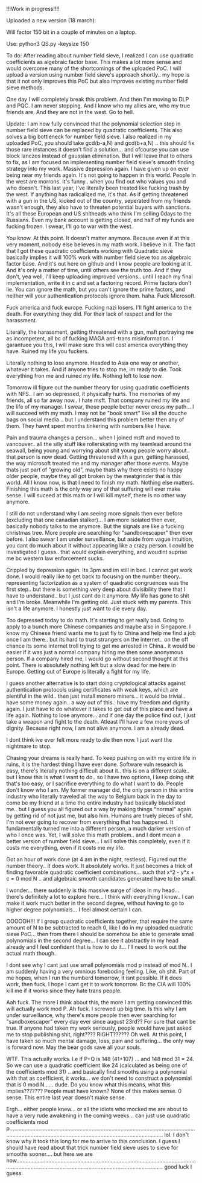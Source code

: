 !!!Work in progress!!!!

Uploaded a new version (18 march):

Will factor 150 bit in a couple of minutes on a laptop.

Use: python3 QS.py -keysize 150

To do: After reading about number field sieve, I realized I can use quadratic coefficients as algebraic factor base. This makes a lot more sense and would overcome many of the shortcomings of the uploaded PoC. I will upload a version using number field sieve's approach shortly.. my hope is that it not only improves this PoC but also improves existing number field sieve methods.

One day I will completely break this problem. And then I'm moving to DLP and PQC. I am never stopping. And I know who my allies are, who my true friends are. And they are not in the west. Go to hell.

Update: I am now fully convinced that the polynomial selection step in number field sieve can be replaced by quadratic coefficients. This also solves a big bottleneck for number field sieve. 
I also realized in my uploaded PoC, you should take gcd(b-a,N) and gcd(b+a,N) .. this should fix those rare instances it doesn't find a solution... and ofcourse you can use block lanczos instead of gaussian elimination. 
But I will leave that to others to fix, as I am focused on implementing number field sieve's smooth finding strategy into my work. 
Massive depression again. I have given up on ever being near my friends again. It's not going to happen in this world. People in the west are morrons. It's funny.. when you find out who values you and who doesn't. This last year, I've literally been treated like fucking trash by the west. If anything has radicalized me, it's that. As if getting threatened with a gun in the US, kicked out of the country, seperated from my friends wasn't enough, they also have to threaten potential buyers with sanctions. It's all these European and US shitheads who think I'm selling 0days to the Russians. Even my bank account is getting closed, and half of my funds are fucking frozen. I swear, I'll go to war with the west.

You know. At this point. It doesn't matter anymore. Because even if at this very moment, nobody else believes in my math work. I believe in it. The fact that I got these quadratic coefficients working with Quadratic sieve basically implies it will 100% work with number field sieve too as algebraic factor base. And it's out here on github and I know people are looking at it. And it's only a matter of time, until others see the truth too. And if they don't, yea well, I'll keep uploading improved versions.. until I reach my final implementation, write it in c and set a factoring record. Prime factors don't lie. You can ignore the math, but you can't ignore the prime factors, and neither will your authentication protocols ignore them. haha. Fuck Microsoft.

Fuck america and fuck europe. Fucking nazi losers. I'll fight america to the death. For everything they did. For their lack of respect and for the harassment.

Literally, the harassment, getting threatened with a gun, msft portraying me as incompetent, all bc of fucking MAGA anti-trans misinformation. I garantuee you this, I will make sure this will cost america everything they have.
Ruined my life you fuckers.

Literally nothing to lose anymore. Headed to Asia one way or another, whatever it takes. And if anyone tries to stop me, im ready to die. Took everything fron me and ruined my life. Nothing left to lose now.

Tomorrow ill figure out the number theory for using quadratic coefficients with NFS.. I am so depressed, it physically hurts. The memories of my friends, all so far away now.. I hate msft. That company ruined my life and the life of my manager. I swear, those people better never cross my path... I will succeed with my math. I may not be "book smart" like all the douche bags on social media .. but I understand this problem better then any of them. They havnt spent months tinkering with numbers like I have. 

Pain and trauma changes a person... when I joined msft and moved to vancouver.. all the silly stuff like rollerskating with my teamlead around the seawall, being young and worrying about shit young people worry about.. that person is now dead. Getting threatened with a gun, getting harassed, the way microsoft treated me and my manager after those events. Maybe thats just part of "growing old", maybe thats why there exists no happy older people, maybe they all got broken by the meatgrinder that is this world. All I know now, is that I need to finish my math. Nothing else matters. Finishing this math is the only way any of that suffering will ever make sense. I will suceed at this math or I will kill myself, there is no other way anymore. 

I still do not understand why I am seeing more signals then ever before (excluding that one canadian stalker)... I am more isolated then ever, basically nobody talks to me anymore. But the signals are like a fucking christmas tree. More people are searching for "sandboxescaper" then ever before. I also swear I am under surveillance, but aside from vague intuition, you cant do much about it without appearing like a crazy person. I could be investigated I guess.. that would explain everything, and woudlnt suprise me bc western law enforcement sucks.

Crippled by depression again. Its 3pm and im still in bed. I cannot get work done. I would really like to get back to focusing on the number theory.. representing factorization as a system of quadratic congruences was the first step.. but there is something very deep about divisibility there that I have to understand.. but I just cant do it anymore. My life has gone to shit and I'm broke. Meanwhile I'm getting old. Just stuck with my parents. This isn't a life anymore. I honestly just want to die every day.

Too depressed today to do math. It's starting to get really bad. Going to apply to a bunch more Chinese companies and maybe also in Singapore. I know my Chinese friend wants me to just fly to China and help me find a job once I am there.. but its hard to trust strangers on the internet.. on the off chance its some internet troll trying to get me arrested in China.. it would be easier if it was just a normal company hiring me then some anonymous person.  If a company hired me, I would go without second thought at this point. There is absolutely nothing left but a slow dead for me here in Europe. Getting out of Europe is literally a fight for my life.

I guess another alternative is to start doing cryptological attacks against authentication protocols using certificates with weak keys, which are plentiful in the wild.. then just install monero miners... it would be trivial.. have some money again.. a way out of this.. have my freedom and dignity again. I just have to do whatever it takes to get out of this place and have a life again. Nothing to lose anymore... and if one day the police find out, I just take a weapon and fight to the death. Atleast I'll have a few more years of dignity. Because right now, I am not alive anymore. I am a already dead.

I dont think ive ever felt more ready to die then now. I just want the nightmare to stop.

Chasing your dreams is really hard. To keep pushing on with my entire life in ruins, it is the hardest thing I have ever done. Software vuln research is easy, there's literally nothing difficult about it.. this is on a different scale.. but I know this is what I want to do.. so I have two options, I keep doing shit that's too easy, or I sacrifice everything to do what I want to do. People don't know who I am. My former manager did, the only person in this entire industry who literally traveled all the way to Belgium back in the day to come be my friend at a time the entire industry had basically blacklisted me.. but I guess you all figured out a way by making things "normal" again by getting rid of not just me, but also him. Humans are truely pieces of shit. I'm not ever going to recover from everything that has happened. It fundamentally turned me into a different person, a much darker version of who I once was. Yet, I will solve this math problem.. and I dont mean a better version of number field sieve... I will solve this completely, even if it costs me everything, even if it costs me my life.

Got an hour of work done (at 4 am in the night, restless). Figured out the number theory.. it does work. It absolutely works. It just becomes a trick of finding favorable quadratic coefficient combinations... such that x^2 - y*x + c = 0 mod N .. and algebraic smooth candidates generated have to be small. 

I wonder... there suddenly is this massive surge of ideas in my head... there's definitely a lot to explore here... I think with everything I know.. I can make it work much better in the second degree, without having to go to higher degree polynomials... I feel almost certain I can. 

OOOOOH!!! If I group quadratic coefficients together, that require the same amount of N to be subtracted to reach 0, like I do in my uploaded quadratic sieve PoC... then from there I should be somehow be able to generate small polynomials in the second degree... I can see it abstractly in my head already and I feel confident that is how to do it... I'll need to work out the actual math though.

I dont see why I cant just use small polynomials mod p instead of mod N.. I am suddenly having a very omnious foreboding feeling. Like, oh shit. Part of me hopes, when I run the numberd tomorrow, it isnt possible. If it does work, then fuck. I hope I cant get it to work tonorrow. Bc the CIA will 100% kill me if it works since they hate trans people.

Aah fuck. The more I think about this, the more I am getting convinced this will actually work mod P. Ah fuck. I screwed up big time. Is this why I am under surveillance, why there's more people then ever searching for "sandboxescaper" every day ever since august 23rd?? For sure that cant be true. If anyone had taken my work seriously, people would have just asked me to stop publishing shit, right???? RIGHT?????? Oh well. At this point, I have taken so much mental damage, loss, pain and suffering... the only way is forward now. May the bear gods save all your souls.

WTF. This actually works. 
I.e if P+Q is 148 (41+107) ... and 148 mod 31 =  24. So we can use a quadratic coefficient like 24 (calculated as being one of the coefficients mod 31) .. and basically find smooths using a polynomial with that as coefficient, it works... we don't need to construct a polynomial that is 0 mod N...... dude. Do you know what this means, what this implies??????? People must have known? None of this makes sense. 0 sense. This entire last year doesn't make sense.

Ergh... either people knew... or all the idiots who mocked me are about to have a very rude awakening in the coming weeks... can just use quadratic coefficients mod p................................................................................................................................................................................................................................. lol. I don't know why it took this long for me to arrive to this conclusion. I guess I should have read about that trick number field sieve uses to sieve for smooths sooner.... but here we are now............................................................................................................................................................................................................................. good luck I guess.
